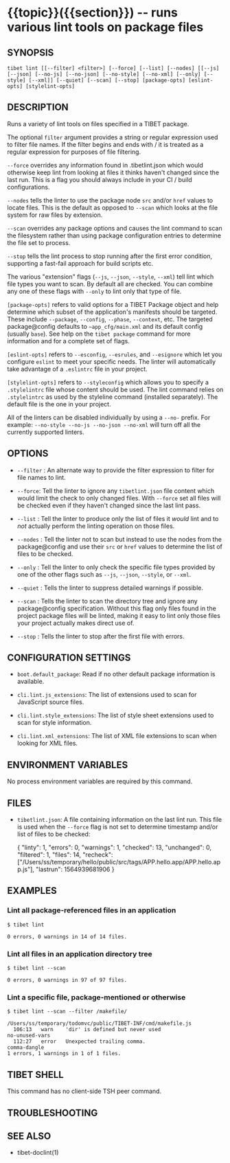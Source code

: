 {{topic}}({{section}}) -- runs various lint tools on package files
=============================================

## SYNOPSIS

`tibet lint [[--filter] <filter>] [--force] [--list] [--nodes] [[--js] [--json]
    [--no-js] [--no-json] [--no-style] [--no-xml] [--only] [--style] [--xml]]
    [--quiet] [--scan] [--stop] [package-opts] [eslint-opts] [stylelint-opts]`

## DESCRIPTION

Runs a variety of lint tools on files specified in a TIBET package.

The optional `filter` argument provides a string or regular expression used to
filter file names. If the filter begins and ends with / it is treated as a
regular expression for purposes of file filtering.

`--force` overrides any information found in .tibetlint.json which would
otherwise keep lint from looking at files it thinks haven't changed since the
last run. This is a flag you should always include in your CI / build
configurations.

`--nodes` tells the linter to use the package node `src` and/or `href` values to
locate files. This is the default as opposed to `--scan` which looks at the file
system for raw files by extension.

`--scan` overrides any package options and causes the lint command to scan the
filesystem rather than using package configuration entries to determine the file
set to process.

`--stop` tells the lint process to stop running after the first error condition,
supporting a fast-fail approach for build scripts etc.

The various "extension" flags (`--js`, `--json`, `--style`, `--xml`) tell lint
which file types you want to scan. By default all are checked. You can combine
any one of these flags with `--only` to lint only that type of file.

`[package-opts]` refers to valid options for a TIBET Package object and help
determine which subset of the application's manifests should be targeted. These
include `--package`, `--config`, `--phase`, `--context`, etc. The targeted
package@config defaults to `~app_cfg/main.xml` and its default config (usually
`base`). See help on the `tibet package` command for more information and for a
complete set of flags.

`[eslint-opts]` refers to `--esconfig`, `--esrules`, and `--esignore` which let
you configure `eslint` to meet your specific needs. The linter will
automatically take advantage of a `.eslintrc` file in your project.

`[stylelint-opts]` refers to `--styleconfig` which allows you to specify a
`.stylelintrc` file whose content should be used. The lint command relies on
`.stylelintrc` as used by the styleline command (installed separately). The
default file is the one in your project.

All of the linters can be disabled individually by using a `--no-` prefix.
For example: `--no-style --no-js --no-json --no-xml` will turn off all
the currently supported linters.

## OPTIONS

  * `--filter` :
    An alternate way to provide the filter expression to filter for file names
to lint.

  * `--force`:
    Tell the linter to ignore any `tibetlint.json` file content which would
limit the check to only changed files. With `--force` set all files will be
checked even if they haven't changed since the last lint pass.

  * `--list` :
    Tell the linter to produce only the list of files it *would* lint and to
*not* actually perform the linting operation on those files.

  * `--nodes` :
    Tell the linter not to scan but instead to use the nodes from the
package@config and use their `src` or `href` values to determine the list of
files to be checked.

  * `--only` :
    Tell the linter to only check the specific file types provided by one of the
other flags such as `--js`, `--json`, `--style`, or `--xml`.

  * `--quiet` :
    Tells the linter to suppress detailed warnings if possible.

  * `--scan` :
    Tells the linter to scan the directory tree and ignore any package@config
specification. Without this flag only files found in the project package files
will be linted, making it easy to lint only those files your project actually
makes direct use of.

  * `--stop` :
    Tells the linter to stop after the first file with errors.

## CONFIGURATION SETTINGS

  * `boot.default_package`:
    Read if no other default package information is available.

  * `cli.lint.js_extensions`:
    The list of extensions used to scan for JavaScript source files.

  * `cli.lint.style_extensions`:
    The list of style sheet extensions used to scan for style information.

  * `cli.lint.xml_extensions`:
    The list of XML file extensions to scan when looking for XML files.

## ENVIRONMENT VARIABLES

No process environment variables are required by this command.

## FILES

  * `tibetlint.json`:
    A file containing information on the last lint run. This file is used when
the `--force` flag is not set to determine timestamp and/or list of files to be
checked:

    {
        "linty": 1,
        "errors": 0,
        "warnings": 1,
        "checked": 13,
        "unchanged": 0,
        "filtered": 1,
        "files": 14,
        "recheck": ["/Users/ss/temporary/hello/public/src/tags/APP.hello.app/APP.hello.app.js"],
        "lastrun": 1564939681906
    }


## EXAMPLES

### Lint all package-referenced files in an application

    $ tibet lint

    0 errors, 0 warnings in 14 of 14 files.

### Lint all files in an application directory tree

    $ tibet lint --scan

    0 errors, 0 warnings in 97 of 97 files.

### Lint a specific file, package-mentioned or otherwise

    $ tibet lint --scan --filter /makefile/

    /Users/ss/temporary/todomvc/public/TIBET-INF/cmd/makefile.js
      106:13   warn    'dir' is defined but never used                                no-unused-vars
      112:27   error   Unexpected trailing comma.                                     comma-dangle
    1 errors, 1 warnings in 1 of 1 files.


## TIBET SHELL

This command has no client-side TSH peer command.

## TROUBLESHOOTING


## SEE ALSO

  * tibet-doclint(1)
